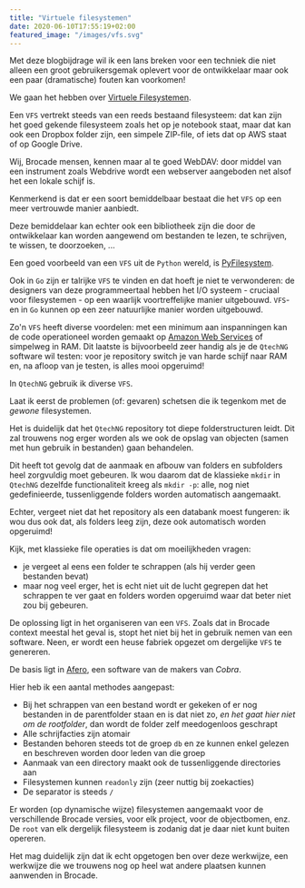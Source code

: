 ```yaml
---
title: "Virtuele filesystemen"
date: 2020-06-10T17:55:19+02:00
featured_image: "/images/vfs.svg"
---
```


Met deze blogbijdrage wil ik een lans breken voor een techniek die niet alleen een groot gebruikersgemak oplevert voor de ontwikkelaar maar ook een paar (dramatische) fouten kan voorkomen!

We gaan het hebben over [Virtuele Filesystemen](https://en.wikipedia.org/wiki/Virtual_file_system "Virtual file system").

Een `VFS` vertrekt steeds van een reeds bestaand filesysteem: dat kan zijn het goed gekende filesysteem zoals het op je notebook staat, maar dat kan ook een Dropbox folder zijn, een simpele ZIP-file, of iets dat op AWS staat of op Google Drive.

Wij, Brocade mensen, kennen maar al te goed WebDAV: door middel van een instrument zoals Webdrive wordt een webserver aangeboden net alsof het een lokale schijf is.

Kenmerkend is dat er een soort bemiddelbaar bestaat die het `VFS` op een meer vertrouwde manier aanbiedt.

Deze bemiddelaar kan echter ook een bibliotheek zijn die door de ontwikkelaar kan worden aangewend om bestanden te lezen, te schrijven, te wissen, te doorzoeken, ...

Een goed voorbeeld van een `VFS` uit de `Python` wereld, is [PyFilesystem](https://www.pyfilesystem.org/).

Ook in `Go` zijn er talrijke `VFS` te vinden en dat hoeft je niet te verwonderen: de designers van deze programmeertaal hebben het I/O systeem - cruciaal voor filesystemen - op een waarlijk voortreffelijke manier uitgebouwd. `VFS`-en in `Go` kunnen op een zeer natuurlijke manier worden uitgebouwd.

Zo'n `VFS` heeft diverse voordelen: met een minimum aan inspanningen kan de code operationeel worden gemaakt op [Amazon Web Services](https://en.wikipedia.org/wiki/Amazon_Web_Services "AWS") of simpelweg in RAM. Dit laatste is bijvoorbeeld zeer handig als je de `QtechNG` software wil testen: voor je repository switch je van harde schijf naar RAM en, na afloop van je testen, is alles mooi opgeruimd!

In `QtechNG` gebruik ik diverse `VFS`.

Laat ik eerst de problemen (of: gevaren) schetsen die ik tegenkom met de *gewone* filesystemen.

Het is duidelijk dat het `QtechNG` repository tot diepe folderstructuren leidt. Dit zal trouwens nog erger worden als we ook de opslag van objecten (samen met hun gebruik in bestanden) gaan behandelen. 

Dit heeft tot gevolg dat de aanmaak en afbouw van folders en subfolders heel zorgvuldig moet gebeuren. Ik wou daarom dat de klassieke `mkdir` in `QtechNG` dezelfde functionaliteit kreeg als `mkdir -p`: alle, nog niet gedefinieerde, tussenliggende folders worden automatisch aangemaakt.

Echter, vergeet niet dat het repository als een databank moest fungeren: ik wou dus ook dat, als folders leeg zijn, deze ook automatisch worden opgeruimd!

Kijk, met klassieke file operaties is dat om moeilijkheden vragen:

- je vergeet al eens een folder te schrappen (als hij verder geen bestanden bevat)
- maar nog veel erger, het is echt niet uit de lucht gegrepen dat het schrappen te ver gaat en folders worden opgeruimd waar dat beter niet zou bij gebeuren.

De oplossing ligt in het organiseren van een `VFS`. Zoals dat in Brocade context meestal het geval is, stopt het niet bij het in gebruik nemen van een software. Neen, er wordt een heuse fabriek opgezet om dergelijke `VFS` te genereren.

De basis ligt in [Afero](https://github.com/spf13/afero "Afero"), een software van de makers van *Cobra*.

Hier heb ik een aantal methodes aangepast:

- Bij het schrappen van een bestand wordt er gekeken of er nog bestanden in de parentfolder staan en is dat niet zo, *en het gaat hier niet om de rootfolder*, dan wordt de folder zelf meedogenloos geschrapt
- Alle schrijfacties zijn atomair
- Bestanden behoren steeds tot de groep `db` en ze kunnen enkel gelezen en beschreven worden door leden van die groep
- Aanmaak van een directory maakt ook de tussenliggende directories aan
- Filesystemen kunnen `readonly` zijn (zeer nuttig bij zoekacties)
- De separator is steeds `/`

Er worden (op dynamische wijze) filesystemen aangemaakt voor de verschillende Brocade versies, voor elk project, voor de objectbomen, enz. De `root` van elk dergelijk filesysteem is zodanig dat je daar niet kunt buiten opereren.

Het mag duidelijk zijn dat ik echt opgetogen ben over deze werkwijze, een werkwijze die we trouwens nog op heel wat andere plaatsen kunnen aanwenden in Brocade.


